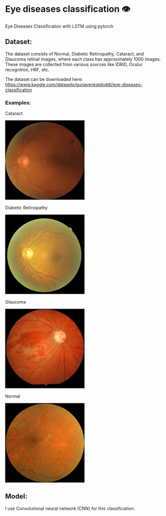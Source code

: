 # Eye diseases classification 👁️
Eye Diseases Classification with LSTM using pytorch


## Dataset:
The dataset consists of Normal, Diabetic Retinopathy, Cataract, and Glaucoma retinal images, where each class has approximately 1000 images. These images are collected from various sources like IDRiD, Oculur recognition, HRF, etc.

The dataset can be downloaded here: https://www.kaggle.com/datasets/gunavenkatdoddi/eye-diseases-classification

### Examples:

Cataract  

<img src="https://github.com/SinaRaoufi/Eye-Diseases-Classification/blob/master/samples/cataract.jpg" width="256" height="256" />

Diabetic Retinopathy

<img src="https://github.com/SinaRaoufi/Eye-Diseases-Classification/blob/master/samples/diabetic_retinopathy.jpeg" width="256" height="256" />

Glaucoma

<img src="https://github.com/SinaRaoufi/Eye-Diseases-Classification/blob/master/samples/glaucoma.jpg" width="256" height="256" />

Normal

<img src="https://github.com/SinaRaoufi/Eye-Diseases-Classification/blob/master/samples/normal.jpg" width="256" height="256" />



## Model:
I use Convolutional neural network (CNN) for this classification.
